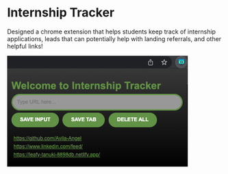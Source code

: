 # Internship Tracker
Designed a chrome extension that helps students keep track of internship applications, leads that can potentially help with landing referrals, and other helpful links!

<img src="internshipTrackerSS.png">
